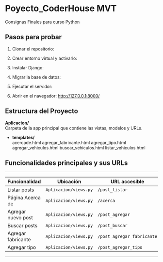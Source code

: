# Poyecto_CoderHouse MVT

Consignas Finales para curso Python 


## Pasos para probar

1. Clonar el repositorio:

2. Crear entorno virtual y activarlo:

3. Instalar Django:

4. Migrar la base de datos:

5. Ejecutar el servidor:

6. Abrir en el navegador: http://127.0.0.1:8000/




## Estructura del Proyecto


**Aplicacion/**  
  Carpeta de la app principal que contiene las vistas, modelos y URLs.

- **templates/**  
  acercade.html
  agregar_fabricante.html
  agregar_tipo.html
  agregar_vehiculos.html
  buscar_vehiculos.html
  listar_vehiculos.html



## Funcionalidades principales y sus URLs

-----------------------------------------------------------------------------------------------------
| Funcionalidad                    | Ubicación                      | URL accesible                 |
|----------------------------------|--------------------------------|-------------------------------|
| Listar posts                     | `Aplicacion/views.py`          | `/post_listar`                |
| Página Acerca de                 | `Aplicacion/views.py`          | `/acerca`                     |
| Agregar nuevo post               | `Aplicacion/views.py`          | `/post_agregar`               |
| Buscar posts                     | `Aplicacion/views.py`          | `/post_buscar`                |
| Agregar fabricante               | `Aplicacion/views.py`          | `/post_agregar_fabricante`    |
| Agregar tipo                     | `Aplicacion/views.py`          | `/post_agregar_tipo`          |
-----------------------------------------------------------------------------------------------------